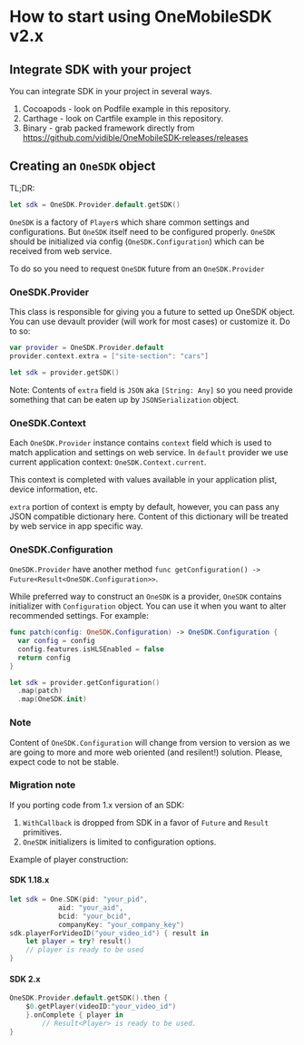 # How to start using OneMobileSDK v2.x

## Integrate SDK with your project

You can integrate SDK in your project in several ways.

1. Cocoapods - look on Podfile example in this repository.
2. Carthage - look on Cartfile example in this repository.
3. Binary - grab packed framework directly from https://github.com/vidible/OneMobileSDK-releases/releases

## Creating an `OneSDK` object

TL;DR:
```swift
let sdk = OneSDK.Provider.default.getSDK()
```

`OneSDK` is a factory of `Player`s which share common settings and configurations.
But `OneSDK` itself need to be configured properly.
`OneSDK` should be initialized via config (`OneSDK.Configuration`) which can be received from web service.

To do so you need to request `OneSDK` future from an `OneSDK.Provider`

### OneSDK.Provider

This class is responsible for giving you a future to setted up OneSDK object.
You can use devault provider (will work for most cases) or customize it. Do to so:
```swift
var provider = OneSDK.Provider.default
provider.context.extra = ["site-section": "cars"]

let sdk = provider.getSDK()
```
Note: Contents of `extra` field is `JSON` aka `[String: Any]`
so you need provide something that can be eaten up by `JSONSerialization` object.

### OneSDK.Context

Each `OneSDK.Provider` instance contains `context` field which is used to match application and settings on web service.
In `default` provider we use current application context: `OneSDK.Context.current`.

This context is completed with values available in your application plist, device information, etc.

`extra` portion of context is empty by default, however, you can pass any JSON compatible dictionary here.
Content of this dictionary will be treated by web service in app specific way.

### OneSDK.Configuration

`OneSDK.Provider` have another method `func getConfiguration() -> Future<Result<OneSDK.Configuration>>`.

While preferred way to construct an `OneSDK` is a provider, `OneSDK` contains initializer with `Configuration` object.
You can use it when you want to alter recommended settings. For example:
```swift
func patch(config: OneSDK.Configuration) -> OneSDK.Configuration {
  var config = config
  config.features.isHLSEnabled = false
  return config
}

let sdk = provider.getConfiguration()
  .map(patch)
  .map(OneSDK.init)
```

### Note
Content of `OneSDK.Configuration` will change from version to version
as we are going to more and more web oriented (and resilent!) solution.
Please, expect code to not be stable.

### Migration note

If you porting code from 1.x version of an SDK:

1. `WithCallback` is dropped from SDK in a favor of `Future` and `Result` primitives.
2. `OneSDK` initializers is limited to configuration options.

Example of player construction:

#### SDK 1.18.x

```swift
let sdk = One.SDK(pid: "your_pid",
            aid: "your_aid",
            bcid: "your_bcid",
            companyKey: "your_company_key")
sdk.playerForVideoID("your_video_id") { result in
    let player = try? result()
    // player is ready to be used
}
```

#### SDK 2.x

```swift
OneSDK.Provider.default.getSDK().then {
    $0.getPlayer(videoID:"your_video_id")
    }.onComplete { player in
        // Result<Player> is ready to be used.
}
```
